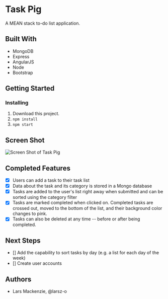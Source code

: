 # Task Pig
A MEAN stack to-do list application. 

## Built With
* MongoDB
* Express
* AngularJS
* Node 
* Bootstrap 

## Getting Started
### Installing
1. Download this project. 
2. `npm install`
3. `npm start`

## Screen Shot 
![Screen Shot of Task Pig](https://github.com/larsz-o/weekend-challenge-3/blob/master/server/public/images/screenshot_taskpig.png)

## Completed Features
- [x] Users can add a task to their task list
- [x] Data about the task and its category is stored in a Mongo database 
- [x] Tasks are added to the user's list right away when submitted and can be sorted using the category filter
- [x] Tasks are marked completed when clicked on. Completed tasks are crossed out, moved to the bottom of the list, and their background color changes to pink. 
- [x] Tasks can also be deleted at any time -- before or after being completed. 

## Next Steps 
- [] Add the capability to sort tasks by day (e.g. a list for each day of the week)
- [] Create user accounts 

## Authors
* Lars Mackenzie, @larsz-o





